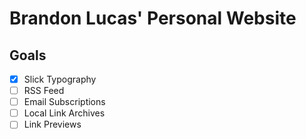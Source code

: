 # Brandon Lucas' Personal Website

## Goals

- [x] Slick Typography
- [ ] RSS Feed
- [ ] Email Subscriptions
- [ ] Local Link Archives
- [ ] Link Previews
